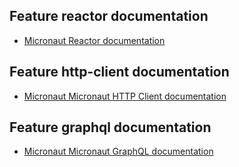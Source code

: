## Feature reactor documentation

- [Micronaut Reactor documentation](https://micronaut-projects.github.io/micronaut-reactor/snapshot/guide/index.html)

## Feature http-client documentation

- [Micronaut Micronaut HTTP Client documentation](https://docs.micronaut.io/latest/guide/index.html#httpClient)

## Feature graphql documentation

- [Micronaut Micronaut GraphQL documentation](https://micronaut-projects.github.io/micronaut-graphql/latest/guide/index.html)

